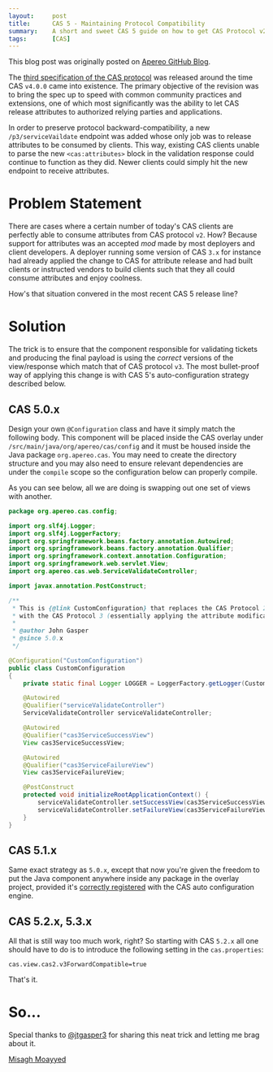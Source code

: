 ```yaml
---
layout:     post
title:      CAS 5 - Maintaining Protocol Compatibility
summary:    A short and sweet CAS 5 guide on how to get CAS Protocol v2 to act as v3.
tags:       [CAS]
---
```


<div class="alert alert-success"><i class="far fa-lightbulb"></i> This blog post was originally posted on <a href="https://github.com/apereo/apereo.github.io">Apereo GitHub Blog</a>.</div>


The [third specification of the CAS protocol](https://apereo.github.io/cas/5.1.x/protocol/CAS-Protocol.html) was released around the time CAS `v4.0.0` came into existence. The primary objective of the revision was to bring the spec up to speed with common community practices and extensions, one of which most significantly was the ability to let CAS release attributes to authorized relying parties and applications.

In order to preserve protocol backward-compatibility, a new `/p3/serviceVaildate` endpoint was added whose only job was to release attributes to be consumed by clients. This way, existing CAS clients unable to parse the new `<cas:attributes>` block in the validation response could continue to function as they did. Newer clients could simply hit the new endpoint to receive attributes.

# Problem Statement

There are cases where a certain number of today's CAS clients are perfectly able to consume attributes from CAS protocol `v2`. How? Because support for attributes was an accepted *mod* made by most deployers and client developers. A deployer running some version of CAS `3.x` for instance had already applied the change to CAS for attribute release and had built clients or instructed vendors to build clients such that they all could consume attributes and enjoy coolness.

How's that situation convered in the most recent CAS 5 release line?

# Solution

The trick is to ensure that the component responsible for validating tickets and producing the final payload is using the *correct* versions of the view/response which match that of CAS protocol `v3`. The most bullet-proof way of applying this change is with CAS 5's auto-configuration strategy described below.

## CAS 5.0.x

Design your own `@Configuration` class and have it simply match the following body. This component will be placed inside the CAS overlay under `/src/main/java/org/apereo/cas/config` and it must be housed inside the Java package `org.apereo.cas`. You may need to create the directory structure and you may also need to ensure relevant dependencies are under the `compile` scope so the configuration below can properly compile.

As you can see below, all we are doing is swapping out one set of views with another.

```java
package org.apereo.cas.config;

import org.slf4j.Logger;
import org.slf4j.LoggerFactory;
import org.springframework.beans.factory.annotation.Autowired;
import org.springframework.beans.factory.annotation.Qualifier;
import org.springframework.context.annotation.Configuration;
import org.springframework.web.servlet.View;
import org.apereo.cas.web.ServiceValidateController;

import javax.annotation.PostConstruct;

/**
 * This is {@link CustomConfiguration} that replaces the CAS Protocol 2 validation endpoint (/serviceValidate)
 * with the CAS Protocol 3 (essentially applying the attribute modification to CAS protocol 2..
 *
 * @author John Gasper
 * @since 5.0.x
 */

@Configuration("CustomConfiguration")
public class CustomConfiguration
{
    private static final Logger LOGGER = LoggerFactory.getLogger(CustomConfiguration.class);

    @Autowired
    @Qualifier("serviceValidateController")
    ServiceValidateController serviceValidateController;

    @Autowired
    @Qualifier("cas3ServiceSuccessView")
    View cas3ServiceSuccessView;

    @Autowired
    @Qualifier("cas3ServiceFailureView")
    View cas3ServiceFailureView;

    @PostConstruct
    protected void initializeRootApplicationContext() {
        serviceValidateController.setSuccessView(cas3ServiceSuccessView);
        serviceValidateController.setFailureView(cas3ServiceFailureView);
    }
}
```

## CAS 5.1.x

Same exact strategy as `5.0.x`, except that now you're given the freedom to put the Java component anywhere inside any package in the overlay project, provided it's [correctly registered](https://apereo.github.io/cas/development/installation/Configuration-Management-Extensions.html) with the CAS auto configuration engine.

## CAS 5.2.x, 5.3.x

All that is still way too much work,  right? So starting with CAS `5.2.x` all one should have to do is to introduce the following setting in the `cas.properties`:

```properties
cas.view.cas2.v3ForwardCompatible=true
```

That's it.

# So...

Special thanks to [@jtgasper3](https://github.com/jtgasper3) for sharing this neat trick and letting me brag about it. 

[Misagh Moayyed](https://fawnoos.com)

